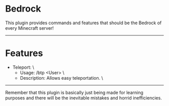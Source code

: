 
# Bedrock



This plugin provides commands and features that should be the Bedrock of every Minecraft server!

***
# Features

* Teleport: \
	* Usage: /btp \<User\> \
	* Description: Allows easy teleportation. \


***
Remember that this plugin is basically just being made for learning purposes and there will be the inevitable mistakes and horrid inefficiencies.